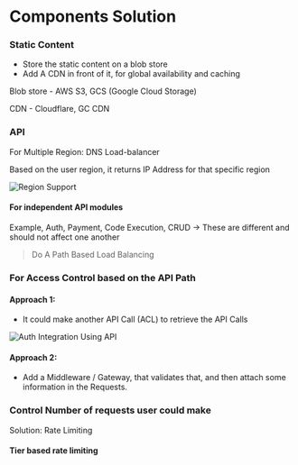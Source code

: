 # Components Solution

### Static Content

* Store the static content on a blob store
* Add A CDN in front of it, for global availability and caching

Blob  store - AWS S3, GCS (Google Cloud Storage)

CDN - Cloudflare, GC CDN



### API

For Multiple Region: DNS Load-balancer

Based on the user region, it returns IP Address for that specific region

<img src="broken-reference" alt="Region Support" class="gitbook-drawing">

#### For independent API modules

Example, Auth, Payment, Code Execution, CRUD -> These are different and should not affect one another

> Do A Path Based Load Balancing

### For Access Control based on the API Path

#### Approach 1:

* It could make another API Call (ACL) to retrieve the API Calls

<img src="broken-reference" alt="Auth Integration Using API" class="gitbook-drawing">

#### Approach 2:

* Add a Middleware / Gateway, that validates that, and then attach some information in the Requests.

### Control Number of requests user could make

Solution: Rate Limiting

#### Tier based rate limiting
